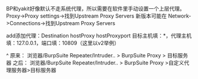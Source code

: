 BP和yakit好像默认不走系统代理，所以需要在软件里手动设置一个上层代理。
Proxy->Proxy settings->找到Upstream Proxy Servers
新版本可能在 Network->Connections->找到Upstream Proxy Servers

add添加代理：Destination hostProxy hostProxyport
目标主机填：*，代理主机填：127.0.0.1，端口填：10809（这里以v2举例）

^
原来：
浏览器/BurpSuite Repeater/lntruder.. > BurpSuite Proxy > 目标服务器
之后：
浏览器/BurpSuite Repeater/lntruder.. > BurpSuite Proxy >自定义代理服务器>目标服务器
